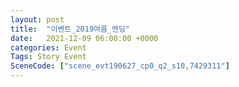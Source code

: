 ```yaml
---
layout: post
title:  "이벤트_2019여름_엔딩"
date:   2021-12-09 06:00:00 +0000
categories: Event
Tags: Story Event
SceneCode: ["scene_evt190627_cp0_q2_s10,7429311"]
---
```

